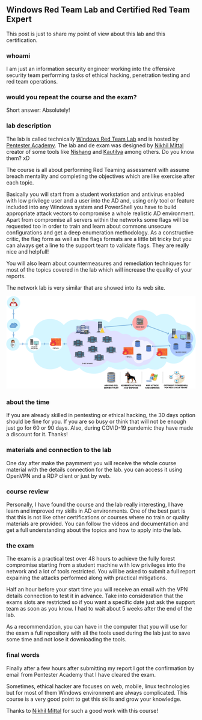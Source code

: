 ## Windows Red Team Lab and Certified Red Team Expert

This post is just to share my point of view about this lab and this certification.

### whoami

I am just an information security engineer working into the offensive security team performing tasks of ethical hacking, penetration testing and red team operations.

### would you repeat the course and the exam?

Short answer: Absolutely!

### lab description

The lab is called technically [Windows Red Team Lab](https://www.pentesteracademy.com/redteamlab) and is hosted by [Pentester Academy](https://www.pentesteracademy.com). The lab and de exam was designed by [Nikhil Mittal](https://twitter.com/nikhil_mitt) creator of some tools like [Nishang](https://github.com/samratashok/nishang) and [Kautilya](https://github.com/samratashok/Kautilya) among others. Do you know them? xD

The course is all about performing Red Teaming assessment with assume breach mentality and completing the objectives which are like exercise after each topic.

Basically you will start from a student workstation  and antivirus enabled with low privilege user  and a user into the AD and, using only tool or feature included into any Windows system and PowerShell you have to build appropriate attack vectors to compromise a whole realistic AD environment. Apart from compromise all servers within the networks some flags will be requested too in order to train and learn about commons unsecure configurations and get a deep enumeration methodology. As a constructive critic, the flag form as well as the flags formats are a little bit tricky but you can always get a line to the support team to validate flags. They are really nice and helpfull!

You will also learn about countermeasures and remediation techniques for most of the topics covered in the lab which will increase the quality of your reports.

The network lab is very similar that are showed into its web site.

![lab network](./lab.png)

### about the time

If you are already skilled in pentesting or ethical hacking, the 30 days option should be fine for you. If you are so busy or think that will not be enough just go for 60 or 90 days. Also, during COVID-19 pandemic they have made a discount for it. Thanks!

### materials and connection to the lab

One day after make the paymment you will receive the whole course material with the details connection for the lab. you can access it using OpenVPN and a RDP client or just by web.

### course review

Personally, I have found the course and the lab really interesting, I have learn and improved my skills in AD environments. One of the best part is that this is not like other certifications or courses where no train or quality materials are provided. You can follow the videos and documentation and get a full understanding about the topics and how to apply into the lab.

### the exam

The exam is a practical test over 48 hours to achieve the fully forest compromise starting from a student machine with low privileges into the network and a lot of tools restricted. You will be asked to submit a full report expaining the attacks performed along with practical mitigations.

Half an hour before your start time you will receive an email with the VPN details connection to test it in advance. Take into consideration that the exams slots are restricted so if you want a specific date just ask the support team as soon as you know. I had to wait about 5 weeks after the end of the lab.

As a recommendation, you can have in the computer that you will use for the exam a full repository with all the tools used during the lab just to save some time and not lose it downloading the tools.

### final words

Finally after a few hours after submitting my report I got the confirmation by email from Pentester Academy that I have cleared the exam.

Sometimes, ethical hacker are focuses on web, mobile, linux technologies but for most of them Windows environment are always complicated. This course is a very good point to get this skills and grow your knowledge.

Thanks to [Nikhil Mittal](https://twitter.com/nikhil_mitt) for such a good work with this course!
